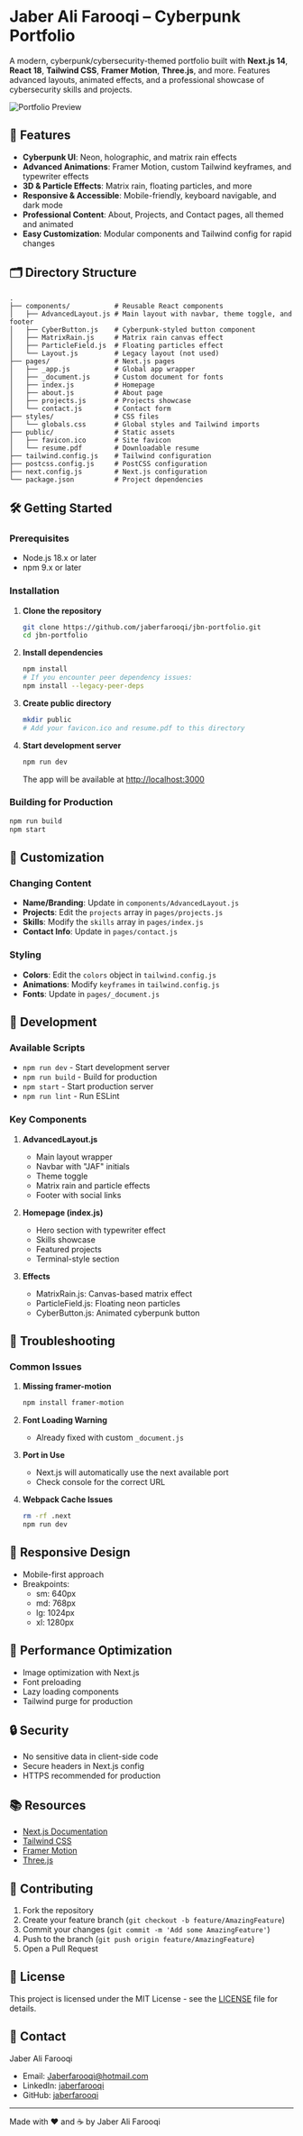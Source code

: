 # Jaber Ali Farooqi – Cyberpunk Portfolio

A modern, cyberpunk/cybersecurity-themed portfolio built with **Next.js 14**, **React 18**, **Tailwind CSS**, **Framer Motion**, **Three.js**, and more. Features advanced layouts, animated effects, and a professional showcase of cybersecurity skills and projects.

![Portfolio Preview](https://via.placeholder.com/800x400?text=Portfolio+Preview)

## 🚀 Features

- **Cyberpunk UI**: Neon, holographic, and matrix rain effects
- **Advanced Animations**: Framer Motion, custom Tailwind keyframes, and typewriter effects
- **3D & Particle Effects**: Matrix rain, floating particles, and more
- **Responsive & Accessible**: Mobile-friendly, keyboard navigable, and dark mode
- **Professional Content**: About, Projects, and Contact pages, all themed and animated
- **Easy Customization**: Modular components and Tailwind config for rapid changes

## 🗂️ Directory Structure

```
.
├── components/           # Reusable React components
│   ├── AdvancedLayout.js # Main layout with navbar, theme toggle, and footer
│   ├── CyberButton.js    # Cyberpunk-styled button component
│   ├── MatrixRain.js     # Matrix rain canvas effect
│   ├── ParticleField.js  # Floating particles effect
│   └── Layout.js         # Legacy layout (not used)
├── pages/                # Next.js pages
│   ├── _app.js           # Global app wrapper
│   ├── _document.js      # Custom document for fonts
│   ├── index.js          # Homepage
│   ├── about.js          # About page
│   ├── projects.js       # Projects showcase
│   └── contact.js        # Contact form
├── styles/               # CSS files
│   └── globals.css       # Global styles and Tailwind imports
├── public/               # Static assets
│   ├── favicon.ico       # Site favicon
│   └── resume.pdf        # Downloadable resume
├── tailwind.config.js    # Tailwind configuration
├── postcss.config.js     # PostCSS configuration
├── next.config.js        # Next.js configuration
└── package.json          # Project dependencies
```

## 🛠️ Getting Started

### Prerequisites

- Node.js 18.x or later
- npm 9.x or later

### Installation

1. **Clone the repository**
   ```bash
   git clone https://github.com/jaberfarooqi/jbn-portfolio.git
   cd jbn-portfolio
   ```

2. **Install dependencies**
   ```bash
   npm install
   # If you encounter peer dependency issues:
   npm install --legacy-peer-deps
   ```

3. **Create public directory**
   ```bash
   mkdir public
   # Add your favicon.ico and resume.pdf to this directory
   ```

4. **Start development server**
   ```bash
   npm run dev
   ```
   The app will be available at [http://localhost:3000](http://localhost:3000)

### Building for Production

```bash
npm run build
npm start
```

## 🎨 Customization

### Changing Content

- **Name/Branding**: Update in `components/AdvancedLayout.js`
- **Projects**: Edit the `projects` array in `pages/projects.js`
- **Skills**: Modify the `skills` array in `pages/index.js`
- **Contact Info**: Update in `pages/contact.js`

### Styling

- **Colors**: Edit the `colors` object in `tailwind.config.js`
- **Animations**: Modify `keyframes` in `tailwind.config.js`
- **Fonts**: Update in `pages/_document.js`

## 🧪 Development

### Available Scripts

- `npm run dev` - Start development server
- `npm run build` - Build for production
- `npm start` - Start production server
- `npm run lint` - Run ESLint

### Key Components

1. **AdvancedLayout.js**
   - Main layout wrapper
   - Navbar with "JAF" initials
   - Theme toggle
   - Matrix rain and particle effects
   - Footer with social links

2. **Homepage (index.js)**
   - Hero section with typewriter effect
   - Skills showcase
   - Featured projects
   - Terminal-style section

3. **Effects**
   - MatrixRain.js: Canvas-based matrix effect
   - ParticleField.js: Floating neon particles
   - CyberButton.js: Animated cyberpunk button

## 🐞 Troubleshooting

### Common Issues

1. **Missing framer-motion**
   ```bash
   npm install framer-motion
   ```

2. **Font Loading Warning**
   - Already fixed with custom `_document.js`

3. **Port in Use**
   - Next.js will automatically use the next available port
   - Check console for the correct URL

4. **Webpack Cache Issues**
   ```bash
   rm -rf .next
   npm run dev
   ```

## 📱 Responsive Design

- Mobile-first approach
- Breakpoints:
  - sm: 640px
  - md: 768px
  - lg: 1024px
  - xl: 1280px

## 🎯 Performance Optimization

- Image optimization with Next.js
- Font preloading
- Lazy loading components
- Tailwind purge for production

## 🔒 Security

- No sensitive data in client-side code
- Secure headers in Next.js config
- HTTPS recommended for production

## 📚 Resources

- [Next.js Documentation](https://nextjs.org/docs)
- [Tailwind CSS](https://tailwindcss.com/docs)
- [Framer Motion](https://www.framer.com/motion/)
- [Three.js](https://threejs.org/docs/)

## 🤝 Contributing

1. Fork the repository
2. Create your feature branch (`git checkout -b feature/AmazingFeature`)
3. Commit your changes (`git commit -m 'Add some AmazingFeature'`)
4. Push to the branch (`git push origin feature/AmazingFeature`)
5. Open a Pull Request

## 📄 License

This project is licensed under the MIT License - see the [LICENSE](LICENSE) file for details.

## 👤 Contact

Jaber Ali Farooqi
- Email: Jaberfarooqi@hotmail.com
- LinkedIn: [jaberfarooqi](https://linkedin.com/in/jaberfarooqi)
- GitHub: [jaberfarooqi](https://github.com/jaberfarooqi)

---

Made with ❤️ and ☕ by Jaber Ali Farooqi 